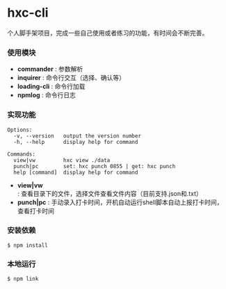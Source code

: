 # hxc-cli
个人脚手架项目，完成一些自己使用或者练习的功能，有时间会不断完善。

### 使用模块
* **commander** : 参数解析
* **inquirer** : 命令行交互（选择、确认等）
* **loading-cli** : 命令行加载
* **npmlog** : 命令行日志

### 实现功能
```
Options:
  -v, --version   output the version number
  -h, --help      display help for command

Commands:
  view|vw         hxc view ./data
  punch|pc        set: hxc punch 0855 | get: hxc punch
  help [command]  display help for command
```
* **view|vw** : 查看目录下的文件，选择文件查看文件内容（目前支持.json和.txt）
* **punch|pc** : 手动录入打卡时间，开机自动运行shell脚本自动上报打卡时间，查看打卡时间

### 安装依赖
```
$ npm install
```

### 本地运行
```
$ npm link
```

